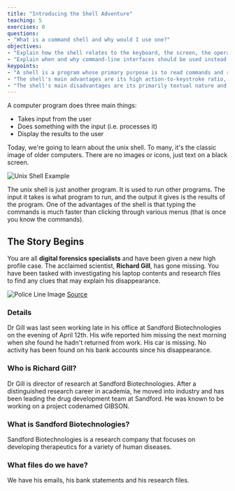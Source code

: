 ```yaml
---
title: "Introducing the Shell Adventure"
teaching: 5
exercises: 0
questions:
- "What is a command shell and why would I use one?"
objectives:
- "Explain how the shell relates to the keyboard, the screen, the operating system, and users' programs."
- "Explain when and why command-line interfaces should be used instead of graphical interfaces."
keypoints:
- "A shell is a program whose primary purpose is to read commands and run other programs."
- "The shell's main advantages are its high action-to-keystroke ratio, its support for automating repetitive tasks, and its capacity to access networked machines."
- "The shell's main disadvantages are its primarily textual nature and how cryptic its commands and operation can be."
---
```


A computer program does three main things:
- Takes input from the user
- Does something with the input (i.e. processes it)
- Display the results to the user

Today, we're going to learn about the unix shell. To many, it's the classic image of older computers. There are no images or icons, just text on a black screen.

![Unix Shell Example](https://upload.wikimedia.org/wikipedia/commons/b/bf/Version_7_UNIX_SIMH_PDP11_Kernels_Shell.png)

The unix shell is just another program. It is used to run other programs. The input it takes is what program to run, and the output it gives is the results of the program. One of the advantages of the shell is that typing the commands is much faster than clicking through various menus (that is once you know the commands).

## The Story Begins

You are all **digital forensics specialists** and have been given a new high profile case. The acclaimed scientist, **Richard Gill**, has gone missing. You have been tasked with investigating his laptop contents and research files to find any clues that may explain his disappearance.

![Police Line Image](https://upload.wikimedia.org/wikipedia/commons/thumb/c/cc/Police_Line_Crime_Scene_2498847226.jpg/640px-Police_Line_Crime_Scene_2498847226.jpg)
[Source](https://commons.wikimedia.org/wiki/File:Police_Line_Crime_Scene_2498847226.jpg)

### Details

Dr Gill was last seen working late in his office at Sandford Biotechnologies on the evening of April 12th. His wife reported him missing the next morning when she found he hadn't returned from work. His car is missing. No activity has been found on his bank accounts since his disappearance.

### Who is Richard Gill?

Dr Gill is director of research at Sandford Biotechnologies. After a distinguished research career in academia, he moved into industry and has been leading the drug development team at Sandford. He was known to be working on a project codenamed GIBSON.

### What is Sandford Biotechnologies?

Sandford Biotechnologies is a research company that focuses on developing therapeutics for a variety of human diseases.

### What files do we have?

We have his emails, his bank statements and his research files.
